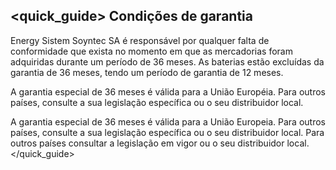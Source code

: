 ## <quick_guide> Condições de garantia

Energy Sistem Soyntec SA é responsável por qualquer falta de conformidade que exista no momento em que as mercadorias foram adquiridas durante um período de 36 meses.  As baterias estão excluídas da garantia de 36 meses, tendo um período de garantia de 12 meses.  

A garantia especial de 36 meses é válida para a União Européia. Para outros países, consulte a sua legislação específica ou o seu distribuidor local.  

A garantia especial de 36 meses é válida para a União Europeia. Para outros países, consulte a sua legislação específica ou o seu distribuidor local. Para outros países consultar a legislação em vigor ou o seu distribuidor local.
</quick_guide>
